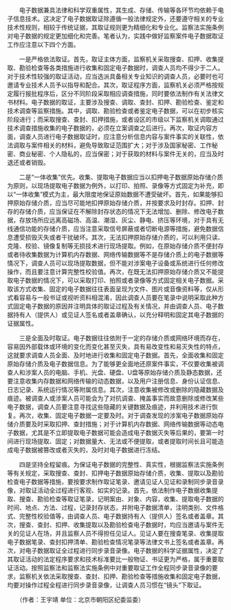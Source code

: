　　电子数据兼具法律和科学双重属性，其生成、存储、传输等各环节均依赖于电子信息技术。这决定了电子数据取证除遵循一般法律规定外，还要遵守相关的专业技术性规则，相较于传统证据，其取证规则更为精细化和专业化。监察法实施条例对电子数据的规定更加细化和完善。笔者认为，实践中做好监察案件电子数据取证工作应注意以下四个方面。

　　一是严格依法取证。首先，取证主体方面，监察机关采取搜查、扣押、收集提取、勘验检查等各类措施进行收集和固定电子数据时，调查人员均不得少于二人。对于技术性较强的取证活动，应当选派具备相关专业知识的调查人员，必要时也可邀请专业技术人员予以指导和配合。其次，取证程序方面，监察机关必须严格按规定履行报批程序后，区分不同阶段采取相应调查措施，同时要依法制作有关法律文书材料。电子数据的取证，主要涉及搜查、调取、查封、扣押、勘验检查、鉴定和技术调查等监察措施。其中，调取、勘验检查或者鉴定电子数据，可以在初步核实阶段进行；而采取搜查、查封、扣押措施，或者设区的市级以下监察机关调取通过技术调查措施收集的电子数据的，必须在立案调查之后进行。再次，取证内容方面，调查人员进行电子数据取证时，应注意分析信息内容与案件事实的关联性，依法调取与案件相关的材料，避免导致取证范围扩大；对于涉及国家秘密、工作秘密、商业秘密、个人隐私的，应当保密；对于获取的材料与案件无关的，应当及时退还或者销毁。

　　二是“一体收集”优先。收集、提取电子数据应当以扣押电子数据原始存储介质为原则，以现场提取电子数据为例外，以打印、拍照、录像等方式固定为补充，即以“一体收集”模式为主，最大限度地保证原始数据不遭受破坏。首先，如果能够扣押原始存储介质，应当尽可能地扣押原始存储介质，并按要求及时封存。扣押、封存的存储介质，应当保证在不解除封存状态的情况下无法增加、删除、修改电子数据，存放场所应远离高磁场、高温、潮湿、灰尘、静电、挤压等环境，对于具有无线通信功能的存储介质，应当注意采取信号屏蔽或者切断电源等措施，避免数据信息遭受损毁灭失或者干扰破坏。其次，无法扣押原始存储介质的，可以利用只读、克隆、校验、镜像复制等无损技术进行现场提取。例如，在原始存储介质不便封存或者待收集数据为计算机内存数据、网络传输数据等不是存储介质上的电子数据等情况下，调查人员可以现场提取数据，但不能对涉案电子设备或系统进行任何修改操作，而且要注意计算完整性校验值。再次，在既无法扣押原始存储介质又不能提取电子数据的情况下，可以采取打印、拍照或者录像等方式固定相关电子数据。采取该方式收集、固定的电子数据往往表面呈现为文件、图片或音像资料等，仅从形式看容易与一般书证或视听资料相混淆，因此调查人员要在笔录中说明采取此种方式固定电子数据的原因并注明具体的取证过程及有关情况，并由调查人员、电子数据持有人（提供人）或见证人签名或者盖章确认，以充分释明和固定其电子数据的证据属性。

　　三是全面及时取证。电子数据往往依附于一定的存储介质或网络环境而存在，容易因外部载体或环境的变化而变化甚至灭失，具有易改变性和易灭失性的特点，这就要求调查人员全面、及时地进行收集和固定电子数据。首先，全面收集和固定原始存储介质及电子数据信息。为了能够更全面地还原案件事实，不仅要收集被调查人和涉案人员的电脑、手机、光盘、硬盘、U盘等原始存储介质及静态数据，还要注意收集内存数据和网络传输的动态数据，以及用户注册信息、身份认证信息、日志记录、系统运行情况等附属信息。其次，注意收集被修改或删除的隐藏数据及痕迹。被调查人或涉案人员可能会为了对抗调查、掩盖事实而故意删除或修改某些电子数据，调查人员要注意寻找这些隐藏的关键数据及痕迹，并利用技术进行恢复。再次，收集、固定电子数据一定要及时。对于调查发现的涉案电子数据原始存储介质要及时采取扣押、查封措施；对于计算机内存数据、网络传输数据等动态电子数据，尤其是不立即提取电子数据可能会造成电子数据灭失等后果的，要第一时间进行现场提取、固定；对数据量大、无法或不便提取，或者提取时间长且可能造成电子数据被篡改或者灭失的，及时对电子数据进行冻结。

　　四是坚持全程留痕。为保证电子数据的完整性、真实性，根据监察法实施条例等有关规定，采取搜查、查封、扣押电子数据原始存储介质，收集、提取以及勘验检查电子数据等措施，要按要求制作取证笔录、邀请见证人见证和录制同步录音录像，对取证活动全过程进行客观、如实的记录。首先，依法制作电子数据收集提取、搜查、勘验检查等取证笔录，记明案由、对象、内容，收集、提取电子数据的时间、地点、方法、过程，记录封存状态，并附电子数据清单，注明类别、文件格式、完整性校验值等，由调查人员、电子数据持有人（提供人）签名或者盖章。其次，搜查、查封、扣押、收集提取以及勘验检查电子数据时，均应当邀请与案件无关的见证人在场，并且监察人员不得担任见证人。见证人要在搜查笔录、收集提取电子数据笔录、查封扣押清单、勘验检查情况笔录等法律文书上签名或者盖章。再次，对电子数据取证全过程进行同步录音录像。电子数据的科学证据属性，决定了其取证活动的法定程序要求和技术标准要比一般物证、书证更为严格，属于重要取证活动。按照监察法和监察法实施条例中对重要取证工作全程同步录音录像的要求，监察机关依法采取搜查、查封、扣押、勘验检查等措施收集和固定电子数据，均要对操作过程全程进行同步录音录像，让调查人员习惯在“镜头”下取证。

　　（作者：王宇靖 单位：北京市朝阳区纪委监委）